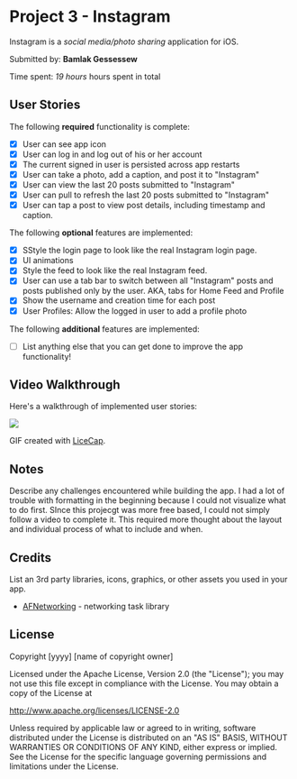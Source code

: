 # Project 3 - Instagram

Instagram is a *social media/photo sharing* application for iOS.

Submitted by: **Bamlak Gessessew**

Time spent: *19 hours* hours spent in total

## User Stories

The following **required** functionality is complete:

* [X] User can see app icon
* [X] User can log in and log out of his or her account
* [X] The current signed in user is persisted across app restarts
* [X] User can take a photo, add a caption, and post it to "Instagram"
* [X] User can view the last 20 posts submitted to "Instagram"
* [X] User can pull to refresh the last 20 posts submitted to "Instagram"
* [X] User can tap a post to view post details, including timestamp and caption.

The following **optional** features are implemented:
* [X] SStyle the login page to look like the real Instagram login page.
* [X] UI animations
* [X] Style the feed to look like the real Instagram feed.
* [X] User can use a tab bar to switch between all "Instagram" posts and posts published only by the user. AKA, tabs for Home Feed and Profile
* [X] Show the username and creation time for each post
* [X] User Profiles: Allow the logged in user to add a profile photo

The following **additional** features are implemented:

- [ ] List anything else that you can get done to improve the app functionality!

## Video Walkthrough

Here's a walkthrough of implemented user stories:

![](https://github.com/bamlak1/Instagram/blob/master/Instagram.gif)

GIF created with [LiceCap](http://www.cockos.com/licecap/).

## Notes

Describe any challenges encountered while building the app.
I had a lot of trouble with formatting in the beginning because I could not visualize what to do first. SInce this projecgt was more free based, I could not simply follow a video to complete it. This required more thought about the layout and individual process of what to include and when. 

## Credits

List an 3rd party libraries, icons, graphics, or other assets you used in your app.

- [AFNetworking](https://github.com/AFNetworking/AFNetworking) - networking task library

## License

Copyright [yyyy] [name of copyright owner]

Licensed under the Apache License, Version 2.0 (the "License");
you may not use this file except in compliance with the License.
You may obtain a copy of the License at

http://www.apache.org/licenses/LICENSE-2.0

Unless required by applicable law or agreed to in writing, software
distributed under the License is distributed on an "AS IS" BASIS,
WITHOUT WARRANTIES OR CONDITIONS OF ANY KIND, either express or implied.
See the License for the specific language governing permissions and
limitations under the License.
